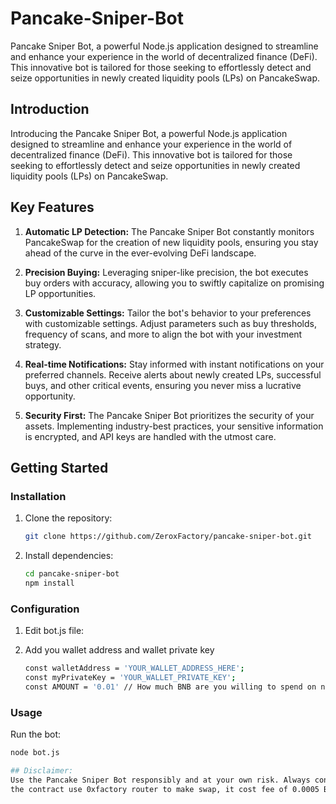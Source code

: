 # Pancake-Sniper-Bot
Pancake Sniper Bot, a powerful Node.js application designed to streamline and enhance your experience in the world of decentralized finance (DeFi). This innovative bot is tailored for those seeking to effortlessly detect and seize opportunities in newly created liquidity pools (LPs) on PancakeSwap.

## Introduction

Introducing the Pancake Sniper Bot, a powerful Node.js application designed to streamline and enhance your experience in the world of decentralized finance (DeFi). This innovative bot is tailored for those seeking to effortlessly detect and seize opportunities in newly created liquidity pools (LPs) on PancakeSwap.

## Key Features

1. **Automatic LP Detection:** The Pancake Sniper Bot constantly monitors PancakeSwap for the creation of new liquidity pools, ensuring you stay ahead of the curve in the ever-evolving DeFi landscape.

2. **Precision Buying:** Leveraging sniper-like precision, the bot executes buy orders with accuracy, allowing you to swiftly capitalize on promising LP opportunities.

3. **Customizable Settings:** Tailor the bot's behavior to your preferences with customizable settings. Adjust parameters such as buy thresholds, frequency of scans, and more to align the bot with your investment strategy.

4. **Real-time Notifications:** Stay informed with instant notifications on your preferred channels. Receive alerts about newly created LPs, successful buys, and other critical events, ensuring you never miss a lucrative opportunity.

5. **Security First:** The Pancake Sniper Bot prioritizes the security of your assets. Implementing industry-best practices, your sensitive information is encrypted, and API keys are handled with the utmost care.

## Getting Started

### Installation

1. Clone the repository:

    ```bash
    git clone https://github.com/ZeroxFactory/pancake-sniper-bot.git
    ```

2. Install dependencies:

    ```bash
    cd pancake-sniper-bot
    npm install
    ```

### Configuration

1. Edit bot.js file:
2. Add you wallet address and wallet private key

    ```bash
    const walletAddress = 'YOUR_WALLET_ADDRESS_HERE';
    const myPrivateKey = 'YOUR_WALLET_PRIVATE_KEY';
    const AMOUNT = '0.01' // How much BNB are you willing to spend on new tokens?
    ```
### Usage

Run the bot:

```bash
node bot.js

## Disclaimer:
Use the Pancake Sniper Bot responsibly and at your own risk. Always conduct thorough research and ensure compliance with relevant regulations before engaging in any financial activities.
the contract use 0xfactory router to make swap, it cost fee of 0.0005 BNB per swap.
